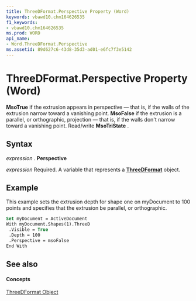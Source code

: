 ```yaml
---
title: ThreeDFormat.Perspective Property (Word)
keywords: vbawd10.chm164626535
f1_keywords:
- vbawd10.chm164626535
ms.prod: WORD
api_name:
- Word.ThreeDFormat.Perspective
ms.assetid: 89d627c6-43d8-35d3-ad01-e6fc7f3e5142
---
```



# ThreeDFormat.Perspective Property (Word)

 **MsoTrue** if the extrusion appears in perspective — that is, if the walls of the extrusion narrow toward a vanishing point. **MsoFalse** if the extrusion is a parallel, or orthographic, projection — that is, if the walls don't narrow toward a vanishing point. Read/write **MsoTriState** .


## Syntax

 _expression_ . **Perspective**

 _expression_ Required. A variable that represents a **[ThreeDFormat](threedformat-object-word.md)** object.


## Example

This example sets the extrusion depth for shape one on myDocument to 100 points and specifies that the extrusion be parallel, or orthographic.


```vb
Set myDocument = ActiveDocument 
With myDocument.Shapes(1).ThreeD 
 .Visible = True 
 .Depth = 100 
 .Perspective = msoFalse 
End With
```


## See also


#### Concepts


[ThreeDFormat Object](threedformat-object-word.md)


